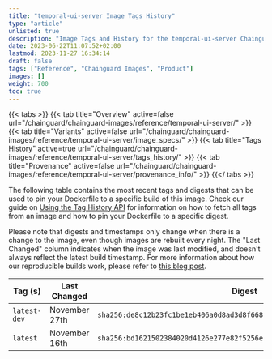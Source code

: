 ```yaml
---
title: "temporal-ui-server Image Tags History"
type: "article"
unlisted: true
description: "Image Tags and History for the temporal-ui-server Chainguard Image"
date: 2023-06-22T11:07:52+02:00
lastmod: 2023-11-27 16:34:14
draft: false
tags: ["Reference", "Chainguard Images", "Product"]
images: []
weight: 700
toc: true
---
```


{{< tabs >}}
{{< tab title="Overview" active=false url="/chainguard/chainguard-images/reference/temporal-ui-server/" >}}
{{< tab title="Variants" active=false url="/chainguard/chainguard-images/reference/temporal-ui-server/image_specs/" >}}
{{< tab title="Tags History" active=true url="/chainguard/chainguard-images/reference/temporal-ui-server/tags_history/" >}}
{{< tab title="Provenance" active=false url="/chainguard/chainguard-images/reference/temporal-ui-server/provenance_info/" >}}
{{</ tabs >}}

The following table contains the most recent tags and digests that can be used to pin your Dockerfile to a specific build of this image. Check our guide on [Using the Tag History API](/chainguard/chainguard-images/using-the-tag-history-api/) for information on how to fetch all tags from an image and how to pin your Dockerfile to a specific digest.

Please note that digests and timestamps only change when there is a change to the image, even though images are rebuilt every night. The "Last Changed" column indicates when the image was last modified, and doesn't always reflect the latest build timestamp. For more information about how our reproducible builds work, please refer to [this blog post](https://www.chainguard.dev/unchained/reproducing-chainguards-reproducible-image-builds).

| Tag (s)       | Last Changed  | Digest                                                                    |
|---------------|---------------|---------------------------------------------------------------------------|
|  `latest-dev` | November 27th | `sha256:de8c12b23fc1be1eb406a0d8ad3d8f668e5e3a51ba7775b1eef8e500a09a527e` |
|  `latest`     | November 16th | `sha256:bd1621502384020d4126e277e82f5256e84d10e8ca1625786063ae4a6a90829d` |

